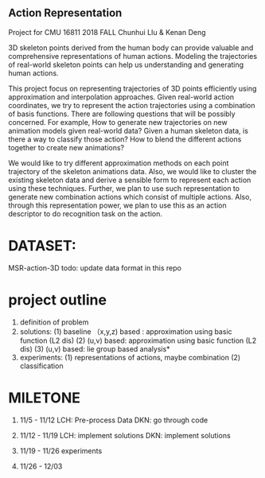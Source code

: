 ## Action Representation
Project for CMU 16811 2018 FALL
Chunhui LIu & Kenan Deng

3D skeleton points derived from the human body can provide valuable and comprehensive representations of human actions. Modeling the trajectories of real-world skeleton points can help us understanding and generating human actions.

This project focus on representing trajectories of 3D points efficiently using approximation and interpolation approaches. Given real-world action coordinates, we try to represent the action trajectories using a combination of basis functions. 
There are following questions that will be possibly concerned. For example, How to generate new trajectories on new animation models given real-world data? Given a human skeleton data, is there a way to classify those action? How to blend the different actions together to create new animations? 

We would like to try different approximation methods on each point trajectory of the skeleton animations data. Also, we would like to cluster the existing skeleton data and derive a sensible form to represent each action using these techniques. Further, we plan to use such representation to generate new combination actions which consist of multiple actions. Also, through this representation power, we plan to use this as an action descriptor to do recognition task on the action. 

# DATASET:
MSR-action-3D
todo: update data format in this repo

# project outline
1. definition of problem 
2. solutions:
  (1) baseline （x,y,z) based : approximation using basic function (L2 dis)
  (2) (u,v) based:  approximation using basic function (L2 dis)
  (3) (u,v) based: lie group based analysis*
3. experiments:
  (1) representations of actions, maybe combination
  (2) classification

# MILETONE
1. 11/5  - 11/12 
LCH: Pre-process Data 
DKN: go through code

2. 11/12 - 11/19
LCH: implement solutions
DKN: implement solutions

3. 11/19 - 11/26
experiments

4. 11/26 - 12/03
